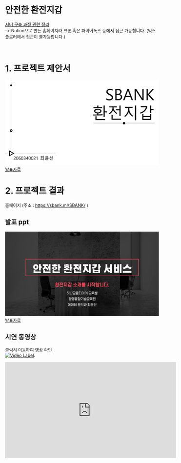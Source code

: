 # 안전한 환전지갑
[서버 구축 과정 관련 정리](https://www.notion.so/luciddd/Project-729ed3357834484483f7348842362f07) <br>
-> Notion으로 만든 홈페이지라 크롬 혹은 파이어폭스 등에서 접근 가능합니다. (익스플로러에서 접근이 불가능합니다.) <br><br><br>





# 1. 프로젝트 제안서
   <img src="/제안서-첫장.png"/>[발표자료](/제안서_2060340021_최윤선-최종.pdf)<br>



# 2. 프로젝트 결과
홈페이지 (주소 : https://sbank.ml/SBANK/ ) 

## 발표 ppt 
   <img src="/발표-첫장.png"/>[발표자료](/2060340021_최윤선_발표PPT.pdf)<br>


## 시연 동영상 

   클릭시 이동하여 영상 확인      
[![Video Label](http://img.youtube.com/vi/uLR1RNqJ1Mw/0.jpg)](https://youtu.be/O__Uk9bp5tY).
<iframe width="560" height="315" src="https://www.youtube.com/embed/O__Uk9bp5tY" frameborder="0" allow="accelerometer; autoplay; clipboard-write; encrypted-media; gyroscope; picture-in-picture" allowfullscreen></iframe>
